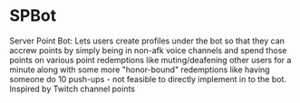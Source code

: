 # SPBot
Server Point Bot: Lets users create profiles under the bot so that they can accrew points by simply being in non-afk voice channels and spend those points on various point redemptions like muting/deafening other users for a minute along with some more "honor-bound" redemptions like having someone do 10 push-ups - not feasible to directly implement in to the bot. 
Inspired by Twitch channel points
